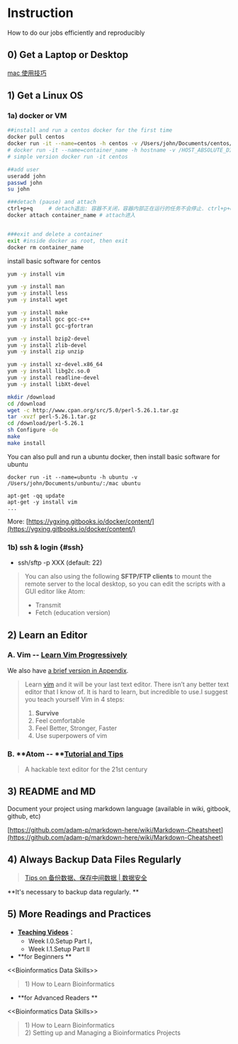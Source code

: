 # Instruction

How to do our jobs efficiently and reproducibly

## 0\) Get a Laptop or Desktop

[mac 使用技巧](https://www.evernote.com/l/ABIaUQq5Y4ZPv53w8iYevcDzHmCNY3AfIhU)

## 1\) Get a Linux OS

### 1a\) docker or VM

```bash
##install and run a centos docker for the first time
docker pull centos
docker run -it --name=centos -h centos -v /Users/john/Documents/centos/:/mac centos
# docker run -it --name=container_name -h hostname -v /HOST_ABSOLUTE_DIR:/CONTAINER_ABSOLUTE_DIR image_name:tag
# simple version docker run -it centos

##add user
useradd john
passwd john
su john

###detach (pause) and attach
ctrl+p+q     # detach退出: 容器不关闭，容器内部正在运行的任务不会停止. ctrl+p+q表示按住ctrl不动，先按下p，后按下q
docker attach container_name # attach进入


###exit and delete a container
exit #inside docker as root, then exit
docker rm container_name
```

install basic software for centos

```bash
yum -y install vim
```

```bash
yum -y install man
yum -y install less
yum -y install wget

yum -y install make
yum -y install gcc gcc-c++
yum -y install gcc-gfortran

yum -y install bzip2-devel
yum -y install zlib-devel
yum -y install zip unzip

yum -y install xz-devel.x86_64
yum -y install libg2c.so.0
yum -y install readline-devel
yum -y install libXt-devel

mkdir /download
cd /download
wget -c http://www.cpan.org/src/5.0/perl-5.26.1.tar.gz
tar -xvzf perl-5.26.1.tar.gz
cd /download/perl-5.26.1
sh Configure -de
make
make install
```

You can also pull and run a ubuntu docker, then install basic software for ubuntu

`docker run -it --name=ubuntu -h ubuntu -v /Users/john/Documents/unbuntu/:/mac ubuntu`

```text
apt-get -qq update
apt-get -y install vim
...
```

More: [https://ygxing.gitbooks.io/docker/content/](https://ygxing.gitbooks.io/docker/content/)

### 1b\) ssh & login {#ssh}

* ssh/sftp -p XXX \(default: 22\)

> You can also using the following **SFTP/FTP clients** to mount the remote server to the local desktop, so you can edit the scripts with a GUI editor like Atom:
>
> * Transmit
> * Fetch \(education version\)

## 2\) Learn an Editor

### A. **Vim** -- [Learn Vim Progressively](http://yannesposito.com/Scratch/en/blog/Learn-Vim-Progressively/)

We also have [a brief version in Appendix](appendix.md).

> Learn [vim](http://www.vim.org/) and it will be your last text editor. There isn’t any better text editor that I know of. It is hard to learn, but incredible to use.I suggest you teach yourself Vim in 4 steps:
>
> 1. **Survive**
> 2. Feel comfortable
> 3. Feel Better, Stronger, Faster
> 4. Use superpowers of vim

### B. **Atom -- **[Tutorial and Tips ](https://www.evernote.com/l/ABJeb9FdBc1BC6AZSgWh4Ujc_StdcFYl-kw)

> A hackable text editor for the 21st century

## 3\) README and MD

Document your project using markdown language \(available in wiki, gitbook, github, etc\)

[https://github.com/adam-p/markdown-here/wiki/Markdown-Cheatsheet](https://github.com/adam-p/markdown-here/wiki/Markdown-Cheatsheet)

## 4\)  Always Backup Data Files Regularly

> [Tips on 备份数据、保存中间数据 \| 数据安全](https://www.evernote.com/l/ABLaXPPQIg1FM5Kgl1AoLqLj67CR1Cv44ws)

**It's necessary to backup data regularly. **

## 5\) More Readings and Practices

* [**Teaching Videos**](../../getting-startted.md#learning-materials)：
  * Week I.0.Setup Part I，
  * Week I.1.Setup Part II
* **for Beginners  **

&lt;&lt;Bioinformatics Data Skills&gt;&gt;

> 1\) How to Learn Bioinformatics

* **for Advanced Readers **

&lt;&lt;Bioinformatics Data Skills&gt;&gt;

> 1\) How to Learn Bioinformatics  
> 2\) Setting up and Managing a Bioinformatics Projects

